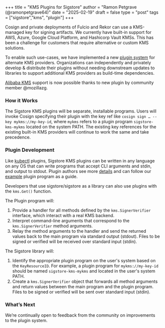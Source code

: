+++
title = "KMS Plugins for Sigstore"
author = "Ramon Petgrave (@ramonpetgrave64)"
date = "2025-02-19"
draft = false
type = "post"
tags = ["sigstore","kms", "plugin"]
+++

Cosign and private deployments of Fulcio and Rekor can use a KMS-managed key for signing artifacts. We currently have built-in support for AWS, Azure, Google Cloud Platform, and Hashicorp Vault KMSs. This has been a challenge for customers that require alternative or custom KMS solutions.

To enable such use-cases, we have implemented a new [plugin system](https://github.com/sigstore/sigstore/tree/main/pkg/signature/kms/cliplugin) for alternate KMS providers. Organizations can independently and privately develop & distribute their plugins without needing downstream updates to libraries to support additional KMS providers as build-time dependencies.

[Alibaba KMS](https://github.com/mozillazg/sigstore-kms-alibabakms) support is now possible thanks to new plugin by community member @mozillazg.

### How it Works

The Sigstore KMS plugins will be separate, installable programs. Users will invoke Cosign specifying their plugin with the key ref like `cosign sign … -- key mykms://my-key-id`, where `mykms` refers to a plugin program `sigstore-kms-mykms` located on the system PATH. The existing key references for the existing built-in KMS providers will continue to work the same and take precedence.

### Plugin Development

Like [kubectl](https://kubernetes.io/docs/tasks/extend-kubectl/kubectl-plugins/#writing-kubectl-plugins) plugins, Sigstore KMS plugins can be written in any language on any OS that can write programs that accept CLI arguments and stdin, and output to stdout. Plugin authors see more [details](https://github.com/sigstore/sigstore/tree/main/pkg/signature/kms/cliplugin) and can follow our [example](https://github.com/sigstore/sigstore/blob/main/test/cliplugin/localkms) plugin program as a guide.

Developers that use sigstore/sigstore as a library can also use plugins with the `kms.Get()` function.

The Plugin program will:

1. Provide a handler for all methods defined by the `kms.SignerVerifier` interface, which interact with a real KMS backend.
1. Interpret command-line arguments that correspond to the `kms.SignerVerifier` method arguments.
1. Relay the method arguments to the handler and send the returned values back to the main program via standard output (stdout). Files to be signed or verified will be received over standard input (stdin).

The Sigstore library will:

1. Identify the appropriate plugin program on the user's system based on the `KeyResourceID`. For example, a plugin program for `mykms://my-key-id` should be named `sigstore-kms-mykms` and located in the user's system PATH.
1. Create a `kms.SignerVerifier` object that forwards all method arguments and return values between the main program and the plugin program. Files to be signed or verified will be sent over standard input (stdin).

### What’s Next

We’re continually open to feedback from the community on improvements to the plugin system.
